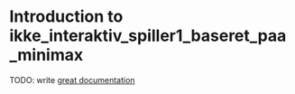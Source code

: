 # Introduction to ikke_interaktiv_spiller1_baseret_paa_minimax

TODO: write [great documentation](http://jacobian.org/writing/what-to-write/)
